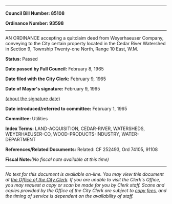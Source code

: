 

********

**Council Bill Number: 85108**
   
**Ordinance Number: 93598**
********

 AN ORDINANCE accepting a quitclaim deed from Weyerhaeuser Company, conveying to the City certain property located in the Cedar River Watershed in Section 9, Township Twenty-one North, Range 10 East, W.M.

**Status:** Passed
   
**Date passed by Full Council:** February 8, 1965
   
**Date filed with the City Clerk:** February 9, 1965
   
**Date of Mayor's signature:** February 9, 1965
   
[(about the signature date)](/~public/approvaldate.htm)
   
   
   
**Date introduced/referred to committee:** February 1, 1965
   
**Committee:** Utilities
   
   
**Index Terms:** LAND-ACQUISITION, CEDAR-RIVER, WATERSHEDS, WEYERHAEUSER-CO, WOOD-PRODUCTS-INDUSTRY, WATER-DEPARTMENT

**References/Related Documents:** Related: CF 252493, Ord 74105, 91108

**Fiscal Note:**_(No fiscal note available at this time)_
********

_No text for this document is available on-line. You may view this document at [the Office of the City Clerk](http://www.seattle.gov/leg/clerk/contactUs.htm). If you are unable to visit the Clerk's Office, you may request a copy or scan be made for you by Clerk staff. Scans and copies provided by the Office of the City Clerk are subject to [copy fees](http://clerk.seattle.gov/~public/clerkfees.htm), and the timing of service is dependent on the availability of staff._

